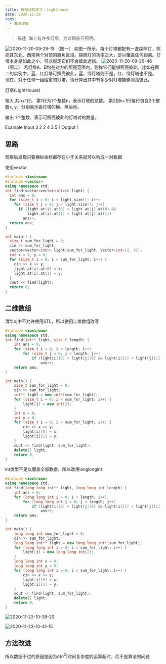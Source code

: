 ```yaml
---
title: 数据结构练习：lighthouse
date: 2020-11-20
tags:
  - 算法详解
---
```


> 描述 :海上有许多灯塔，为过路船只照明。
<!-- more -->

![2020-11-20-09-29-15](https://raw.githubusercontent.com/fengwei2002/Pictures_02/master/img/2020-11-20-09-29-15.png)
（图一）
如图一所示，每个灯塔都配有一盏探照灯，照亮其东北、西南两个对顶的直角区域。探照灯的功率之大，足以覆盖任何距离。灯塔本身是如此之小，可以假定它们不会彼此遮挡。
![2020-11-20-09-29-46](https://raw.githubusercontent.com/fengwei2002/Pictures_02/master/img/2020-11-20-09-29-46.png)
（图二）
若灯塔A、B均在对方的照亮范围内，则称它们能够照亮彼此。比如在图二的实例中，蓝、红灯塔可照亮彼此，蓝、绿灯塔则不是，红、绿灯塔也不是。
现在，对于任何一组给定的灯塔，请计算出其中有多少对灯塔能够照亮彼此。

灯塔(LightHouse)

输入
共n+1行。
第1行为1个整数n，表示灯塔的总数。
第2到n+1行每行包含2个整数x, y，分别表示各灯塔的横、纵坐标。

输出
1个整数，表示可照亮彼此的灯塔对的数量。

Example
Input
3
2 2
4 3
5 1
Output
1
## 思路

观察后发现只要横纵坐标都存在小于关系就可以构成一对数据

使用vector

```cpp
#include <iostream>
#include <vector>
using namespace std;
int find(vector<vector<int>>& light) {
  int ans = 0;
  for (size_t i = 0; i < light.size(); i++)
    for (size_t j = 0; j < light.size(); j++)
      if (light.at(i).at(0) < light.at(j).at(0) &&
          light.at(i).at(1) < light.at(j).at(1))
        ans++;
  return ans;
}

int main() {
  size_t sum_for_light = 0;
  cin >> sum_for_light;
  vector<vector<int>> light(sum_for_light, vector<int>(2, 0));
  int x = 0, y = 0;
  for (size_t i = 0; i < sum_for_light; i++) {
    cin >> x >> y;
    light.at(i).at(0) = x;
    light.at(i).at(1) = y;
  }
  cout << find(light);
  return 0;
}
```
## 二维数组

清华oj中不允许使用STL，所以使用二维数组改写


```cpp
#include <iostream>
using namespace std;
int find(int** light, size_t length) {
    int ans = 0;
    for (size_t i = 0; i < length; i++)
        for (size_t j = 0; j < length; j++)
            if (light[i][0] < light[j][0] && light[i][1] < light[j][1])
                ans++;
    return ans;
}

int main() {
    size_t sum_for_light = 0;
    cin >> sum_for_light;
    int** light = new int*[sum_for_light];
    for (size_t i = 0; i < sum_for_light; i++) {
        light[i] = new int[2];
    }
    int x = 0;
    int y = 0;
    for (size_t i = 0; i < sum_for_light; i++) {
        cin >> x >> y;
        light[i][0] = x;
        light[i][1] = y;
    }
    cout << find(light, sum_for_light);
    delete[] light;
    return 0;
}
```

int类型不足以覆盖全部数据，所以改用longlongint

```cpp
#include <iostream>
using namespace std;
int find(long long int** light, long long int length) {
    int ans = 0;
    for (long long int i = 0; i < length; i++)
        for (long long int j = 0; j < length; j++)
            if (light[i][0] < light[j][0] && light[i][1] < light[j][1])
                ans++;
    return ans;
}

int main() {
    long long int sum_for_light = 0;
    cin >> sum_for_light;
    long long int** light = new long long int*[sum_for_light];
    for (long long int i = 0; i < sum_for_light; i++) {
        light[i] = new long long int[2];
    }
    long long int x = 0;
    long long int y = 0;
    for (long long int i = 0; i < sum_for_light; i++) {
        cin >> x >> y;
        light[i][0] = x;
        light[i][1] = y;
    }
    cout << find(light, sum_for_light);
    delete[] light;
    return 0;
}
```

![2020-11-23-10-39-20](https://raw.githubusercontent.com/fengwei2002/Pictures_02/master/img/2020-11-23-10-39-20.png)

![2020-11-23-10-41-15](https://raw.githubusercontent.com/fengwei2002/Pictures_02/master/img/2020-11-23-10-41-15.png)

## 方法改进

所以数据不过的原因是因为$o(n^2)$时间复杂度的运算超时，而不是算法的问题

